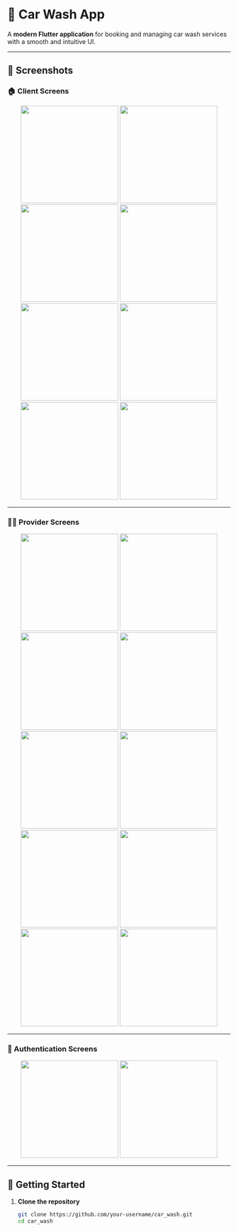 # 🚗 Car Wash App

A **modern Flutter application** for booking and managing car wash services with a smooth and intuitive UI.

---

## 📸 Screenshots

### 🏠 Client Screens
<p align="center">
  <img src="https://github.com/user-attachments/assets/349ec642-0173-4250-bc44-043ff466d86f" width="220" />
  <img src="https://github.com/user-attachments/assets/d2e80050-feb4-4368-b388-d5c709231194" width="220" />
  <img src="https://github.com/user-attachments/assets/30653d4d-ebd9-46f0-bb6e-a7fadafbc90a" width="220" />
  <img src="https://github.com/user-attachments/assets/0cec2ec1-eca4-4f17-b6ad-a9ce0c72e6f2" width="220" />
  <img src="https://github.com/user-attachments/assets/7a893050-4298-4b22-b633-7532ed8ab76e" width="220" />
  <img src="https://github.com/user-attachments/assets/1f650676-3f69-4be9-bede-4224594d2a7d" width="220" />
  <img src="https://github.com/user-attachments/assets/2e399ac8-b96e-4ebe-9bc5-6cdbed281510" width="220" />
  <img src="https://github.com/user-attachments/assets/7a9d9f52-4ffa-48b6-8f7c-56b972fbe756" width="220" />
</p>

---

### 👨‍🔧 Provider Screens
<p align="center">
  <img src="https://github.com/user-attachments/assets/8ad72519-e7ee-440d-a001-60a2f7727e32" width="220" />
  <img src="https://github.com/user-attachments/assets/1c8b2f8a-626d-4e2a-90cc-7e876917e036" width="220" />
  <img src="https://github.com/user-attachments/assets/1c0fcf62-ce07-4563-9f06-00dde9aaa6c2" width="220" />
  <img src="https://github.com/user-attachments/assets/43dfef34-fcdd-4fd5-a6b7-04411ed4cd75" width="220" />
  <img src="https://github.com/user-attachments/assets/8e031a01-9030-400e-8df5-cb6e3dbc83d0" width="220" />
  <img src="https://github.com/user-attachments/assets/3f0c70ac-e0b0-4530-9d3e-363e473be983" width="220" />
  <img src="https://github.com/user-attachments/assets/6163daf0-ee4e-4ee3-8533-7ab157f088f8" width="220" />
  <img src="https://github.com/user-attachments/assets/e083adb8-3b4e-4a10-9889-b82bdcdcef5a" width="220" />
  <img src="https://github.com/user-attachments/assets/08f795a0-6a43-4185-9abe-b284420aaa4b" width="220" />
  <img src="https://github.com/user-attachments/assets/a8283b02-ccd8-41df-9296-cdfa58ea0de3" width="220" />
</p>

---

### 🔐 Authentication Screens
<p align="center">
  <img src="https://github.com/user-attachments/assets/eaa96aad-293a-4840-9ded-f8e9c6437ee8" width="220" />
  <img src="https://github.com/user-attachments/assets/383df146-18e2-429c-9746-68971d460aba" width="220" />
</p>

---

## 🚀 Getting Started

1. **Clone the repository**
   ```bash
   git clone https://github.com/your-username/car_wash.git
   cd car_wash
